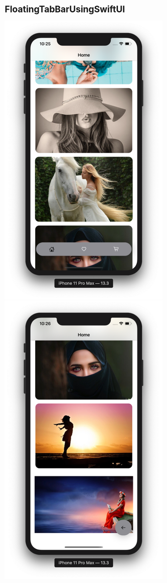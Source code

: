 # FloatingTabBarUsingSwiftUI

![](https://github.com/ram4ik/FloatingTabBarUsingSwiftUI/blob/master/FloatingTabBarUsingSwiftUI/Assets.xcassets/Screenshot%202020-02-09%20at%2022.25.57.imageset/Screenshot%202020-02-09%20at%2022.25.57.png)
![](https://github.com/ram4ik/FloatingTabBarUsingSwiftUI/blob/master/FloatingTabBarUsingSwiftUI/Assets.xcassets/Screenshot%202020-02-09%20at%2022.26.06.imageset/Screenshot%202020-02-09%20at%2022.26.06.png)
